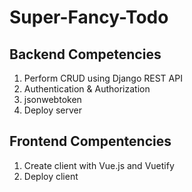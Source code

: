 # Super-Fancy-Todo

## Backend Competencies
1. Perform CRUD using Django REST API
2. Authentication & Authorization
3. jsonwebtoken
4. Deploy server

## Frontend Compentencies
1. Create client with Vue.js and Vuetify
2. Deploy client
